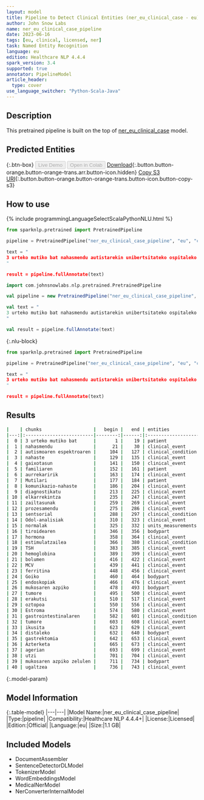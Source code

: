 ```yaml
---
layout: model
title: Pipeline to Detect Clinical Entities (ner_eu_clinical_case - eu)
author: John Snow Labs
name: ner_eu_clinical_case_pipeline
date: 2023-06-16
tags: [eu, clinical, licensed, ner]
task: Named Entity Recognition
language: eu
edition: Healthcare NLP 4.4.4
spark_version: 3.4
supported: true
annotator: PipelineModel
article_header:
  type: cover
use_language_switcher: "Python-Scala-Java"
---
```


## Description

This pretrained pipeline is built on the top of [ner_eu_clinical_case](https://nlp.johnsnowlabs.com/2023/02/02/ner_eu_clinical_case_eu.html) model.

## Predicted Entities



{:.btn-box}
<button class="button button-orange" disabled>Live Demo</button>
<button class="button button-orange" disabled>Open in Colab</button>
[Download](https://s3.amazonaws.com/auxdata.johnsnowlabs.com/clinical/models/ner_eu_clinical_case_pipeline_eu_4.4.4_3.4_1686934856600.zip){:.button.button-orange.button-orange-trans.arr.button-icon.hidden}
[Copy S3 URI](s3://auxdata.johnsnowlabs.com/clinical/models/ner_eu_clinical_case_pipeline_eu_4.4.4_3.4_1686934856600.zip){:.button.button-orange.button-orange-trans.button-icon.button-copy-s3}

## How to use

<div class="tabs-box" markdown="1">
{% include programmingLanguageSelectScalaPythonNLU.html %}

```python
from sparknlp.pretrained import PretrainedPipeline

pipeline = PretrainedPipeline("ner_eu_clinical_case_pipeline", "eu", "clinical/models")

text = "
3 urteko mutiko bat nahasmendu autistarekin unibertsitateko ospitaleko A pediatriako ospitalean. Ez du autismoaren espektroaren nahaste edo gaixotasun familiaren aurrekaririk. Mutilari komunikazio-nahaste larria diagnostikatu zioten, elkarrekintza sozialeko zailtasunak eta prozesamendu sentsorial atzeratua. Odol-analisiak normalak izan ziren (tiroidearen hormona estimulatzailea (TSH), hemoglobina, batez besteko bolumen corpuskularra (MCV) eta ferritina). Goiko endoskopiak mukosaren azpiko tumore bat ere erakutsi zuen, urdail-irteeren guztizko oztopoa eragiten zuena. Estroma gastrointestinalaren tumore baten susmoa ikusita, distaleko gastrektomia egin zen. Azterketa histopatologikoak agerian utzi zuen mukosaren azpiko zelulen ugaltzea.
"

result = pipeline.fullAnnotate(text)
```
```scala
import com.johnsnowlabs.nlp.pretrained.PretrainedPipeline

val pipeline = new PretrainedPipeline("ner_eu_clinical_case_pipeline", "eu", "clinical/models")

val text = "
3 urteko mutiko bat nahasmendu autistarekin unibertsitateko ospitaleko A pediatriako ospitalean. Ez du autismoaren espektroaren nahaste edo gaixotasun familiaren aurrekaririk. Mutilari komunikazio-nahaste larria diagnostikatu zioten, elkarrekintza sozialeko zailtasunak eta prozesamendu sentsorial atzeratua. Odol-analisiak normalak izan ziren (tiroidearen hormona estimulatzailea (TSH), hemoglobina, batez besteko bolumen corpuskularra (MCV) eta ferritina). Goiko endoskopiak mukosaren azpiko tumore bat ere erakutsi zuen, urdail-irteeren guztizko oztopoa eragiten zuena. Estroma gastrointestinalaren tumore baten susmoa ikusita, distaleko gastrektomia egin zen. Azterketa histopatologikoak agerian utzi zuen mukosaren azpiko zelulen ugaltzea.
"

val result = pipeline.fullAnnotate(text)
```

{:.nlu-block}
```python
from sparknlp.pretrained import PretrainedPipeline

pipeline = PretrainedPipeline("ner_eu_clinical_case_pipeline", "eu", "clinical/models")

text = "
3 urteko mutiko bat nahasmendu autistarekin unibertsitateko ospitaleko A pediatriako ospitalean. Ez du autismoaren espektroaren nahaste edo gaixotasun familiaren aurrekaririk. Mutilari komunikazio-nahaste larria diagnostikatu zioten, elkarrekintza sozialeko zailtasunak eta prozesamendu sentsorial atzeratua. Odol-analisiak normalak izan ziren (tiroidearen hormona estimulatzailea (TSH), hemoglobina, batez besteko bolumen corpuskularra (MCV) eta ferritina). Goiko endoskopiak mukosaren azpiko tumore bat ere erakutsi zuen, urdail-irteeren guztizko oztopoa eragiten zuena. Estroma gastrointestinalaren tumore baten susmoa ikusita, distaleko gastrektomia egin zen. Azterketa histopatologikoak agerian utzi zuen mukosaren azpiko zelulen ugaltzea.
"

result = pipeline.fullAnnotate(text)
```
</div>

## Results

```bash
|    | chunks                   |   begin |   end | entities           |   confidence |
|---:|:-------------------------|--------:|------:|:-------------------|-------------:|
|  0 | 3 urteko mutiko bat      |       1 |    19 | patient            |     0.813975 |
|  1 | nahasmendu               |      21 |    30 | clinical_event     |     0.9848   |
|  2 | autismoaren espektroaren |     104 |   127 | clinical_condition |     0.344    |
|  3 | nahaste                  |     129 |   135 | clinical_event     |     0.996    |
|  4 | gaixotasun               |     141 |   150 | clinical_event     |     0.9839   |
|  5 | familiaren               |     152 |   161 | patient            |     0.8834   |
|  6 | aurrekaririk             |     163 |   174 | clinical_event     |     0.8742   |
|  7 | Mutilari                 |     177 |   184 | patient            |     0.9477   |
|  8 | komunikazio-nahaste      |     186 |   204 | clinical_event     |     0.8647   |
|  9 | diagnostikatu            |     213 |   225 | clinical_event     |     0.9969   |
| 10 | elkarrekintza            |     235 |   247 | clinical_event     |     0.9828   |
| 11 | zailtasunak              |     259 |   269 | clinical_event     |     0.9897   |
| 12 | prozesamendu             |     275 |   286 | clinical_event     |     0.9927   |
| 13 | sentsorial               |     288 |   297 | clinical_condition |     0.7912   |
| 14 | Odol-analisiak           |     310 |   323 | clinical_event     |     0.9992   |
| 15 | normalak                 |     325 |   332 | units_measurements |     0.7265   |
| 16 | tiroidearen              |     346 |   356 | bodypart           |     0.9718   |
| 17 | hormona                  |     358 |   364 | clinical_event     |     0.9904   |
| 18 | estimulatzailea          |     366 |   380 | clinical_condition |     0.6005   |
| 19 | TSH                      |     383 |   385 | clinical_event     |     0.9976   |
| 20 | hemoglobina              |     389 |   399 | clinical_event     |     0.9936   |
| 21 | bolumen                  |     416 |   422 | clinical_event     |     0.735    |
| 22 | MCV                      |     439 |   441 | clinical_event     |     0.9933   |
| 23 | ferritina                |     448 |   456 | clinical_event     |     0.4228   |
| 24 | Goiko                    |     460 |   464 | bodypart           |     0.9564   |
| 25 | endoskopiak              |     466 |   476 | clinical_event     |     0.9082   |
| 26 | mukosaren azpiko         |     478 |   493 | bodypart           |     0.5929   |
| 27 | tumore                   |     495 |   500 | clinical_event     |     0.998    |
| 28 | erakutsi                 |     510 |   517 | clinical_event     |     0.9963   |
| 29 | oztopoa                  |     550 |   556 | clinical_event     |     0.9964   |
| 30 | Estroma                  |     574 |   580 | clinical_event     |     0.884    |
| 31 | gastrointestinalaren     |     582 |   601 | clinical_condition |     0.3525   |
| 32 | tumore                   |     603 |   608 | clinical_event     |     0.9896   |
| 33 | ikusita                  |     623 |   629 | clinical_event     |     0.9873   |
| 34 | distaleko                |     632 |   640 | bodypart           |     0.7425   |
| 35 | gastrektomia             |     642 |   653 | clinical_event     |     0.9986   |
| 36 | Azterketa                |     665 |   673 | clinical_event     |     0.9517   |
| 37 | agerian                  |     693 |   699 | clinical_event     |     0.9842   |
| 38 | utzi                     |     701 |   704 | clinical_event     |     0.925    |
| 39 | mukosaren azpiko zelulen |     711 |   734 | bodypart           |     0.754933 |
| 40 | ugaltzea                 |     736 |   743 | clinical_event     |     0.9989   |
```

{:.model-param}
## Model Information

{:.table-model}
|---|---|
|Model Name:|ner_eu_clinical_case_pipeline|
|Type:|pipeline|
|Compatibility:|Healthcare NLP 4.4.4+|
|License:|Licensed|
|Edition:|Official|
|Language:|eu|
|Size:|1.1 GB|

## Included Models

- DocumentAssembler
- SentenceDetectorDLModel
- TokenizerModel
- WordEmbeddingsModel
- MedicalNerModel
- NerConverterInternalModel
